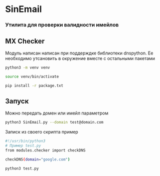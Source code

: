 # SinEmail
### Утилита для проверки валидности имейлов

## MX Checker
Модуль написан написан при поддерждке библиотеки dnspython. Ее необходимо утсановить в окружение вместе с остальными пакетами
```sh
python3 -m venv venv

source venv/bin/activate

pip install -r package.txt
```
## Запуск
Можно передать домен или имейл параметром
```sh
python3 SinEmail.py --domain test@domain.com
```
Записк из своего скрипта пример
```sh
#!/usr/bin/python3
# Пример test.py
from modules.checker import checkDNS

checkDNS(domain="google.com")
```
```sh
python3 test.py
```

